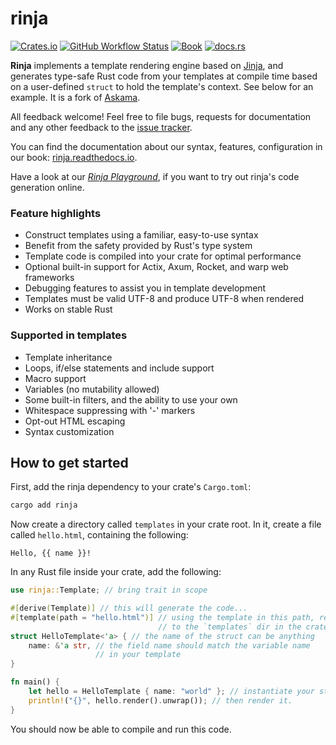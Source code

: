 # rinja

[![Crates.io](https://img.shields.io/crates/v/rinja?logo=rust&style=flat-square&logoColor=white "Crates.io")](https://crates.io/crates/rinja)
[![GitHub Workflow Status](https://img.shields.io/github/actions/workflow/status/rinja-rs/rinja/rust.yml?branch=master&logo=github&style=flat-square&logoColor=white "GitHub Workflow Status")](https://github.com/rinja-rs/rinja/actions/workflows/rust.yml)
[![Book](https://img.shields.io/readthedocs/rinja?label=book&logo=readthedocs&style=flat-square&logoColor=white "Book")](https://rinja.readthedocs.io/)
[![docs.rs](https://img.shields.io/docsrs/rinja?logo=docsdotrs&style=flat-square&logoColor=white "docs.rs")](https://docs.rs/rinja/)

**Rinja** implements a template rendering engine based on [Jinja](https://jinja.palletsprojects.com/),
and generates type-safe Rust code from your templates at compile time
based on a user-defined `struct` to hold the template's context.
See below for an example. It is a fork of [Askama](https://crates.io/crates/askama).

All feedback welcome! Feel free to file bugs, requests for documentation and
any other feedback to the [issue tracker][issues].

You can find the documentation about our syntax, features, configuration in our book:
[rinja.readthedocs.io](https://rinja.readthedocs.io/).

Have a look at our [*Rinja Playground*](https://rinja-rs.github.io/play-rinja/),
if you want to try out rinja's code generation online.

### Feature highlights

* Construct templates using a familiar, easy-to-use syntax
* Benefit from the safety provided by Rust's type system
* Template code is compiled into your crate for optimal performance
* Optional built-in support for Actix, Axum, Rocket, and warp web frameworks
* Debugging features to assist you in template development
* Templates must be valid UTF-8 and produce UTF-8 when rendered
* Works on stable Rust

### Supported in templates

* Template inheritance
* Loops, if/else statements and include support
* Macro support
* Variables (no mutability allowed)
* Some built-in filters, and the ability to use your own
* Whitespace suppressing with '-' markers
* Opt-out HTML escaping
* Syntax customization

[issues]: https://github.com/rinja-rs/rinja/issues


How to get started
------------------

First, add the rinja dependency to your crate's `Cargo.toml`:

```sh
cargo add rinja
```

Now create a directory called `templates` in your crate root.
In it, create a file called `hello.html`, containing the following:

```jinja
Hello, {{ name }}!
```

In any Rust file inside your crate, add the following:

```rust
use rinja::Template; // bring trait in scope

#[derive(Template)] // this will generate the code...
#[template(path = "hello.html")] // using the template in this path, relative
                                 // to the `templates` dir in the crate root
struct HelloTemplate<'a> { // the name of the struct can be anything
    name: &'a str, // the field name should match the variable name
                   // in your template
}

fn main() {
    let hello = HelloTemplate { name: "world" }; // instantiate your struct
    println!("{}", hello.render().unwrap()); // then render it.
}
```

You should now be able to compile and run this code.
